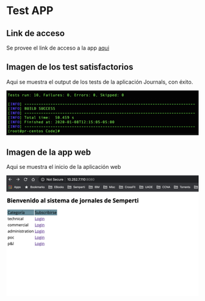 # Test APP
## Link de acceso 

Se provee el link de acceso a la app [aqui](http://10.252.7.110:8080)

## Imagen de los test satisfactorios

Aqui se muestra el output de los tests de la aplicación Journals, con éxito.

![Test aplicativo](/Images/maven-tests.jpg)

## Imagen de la app web

Aqui se muestra el inicio de la aplicación web


![Interfaz Web App](/Images/app.png)
